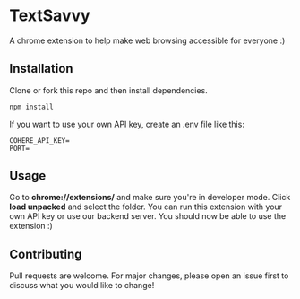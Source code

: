 # TextSavvy

A chrome extension to help make web browsing accessible for everyone :)

## Installation

Clone or fork this repo and then install dependencies.
```bash
npm install
```
If you want to use your own API key, create an .env file like this:
```
COHERE_API_KEY=
PORT=
```

## Usage

Go to **chrome://extensions/** and make sure you're in developer mode. Click **load unpacked** and select the folder. You can run this extension with your own API key or use our backend server. You should now be able to use the extension :)

## Contributing

Pull requests are welcome. For major changes, please open an issue first
to discuss what you would like to change!
